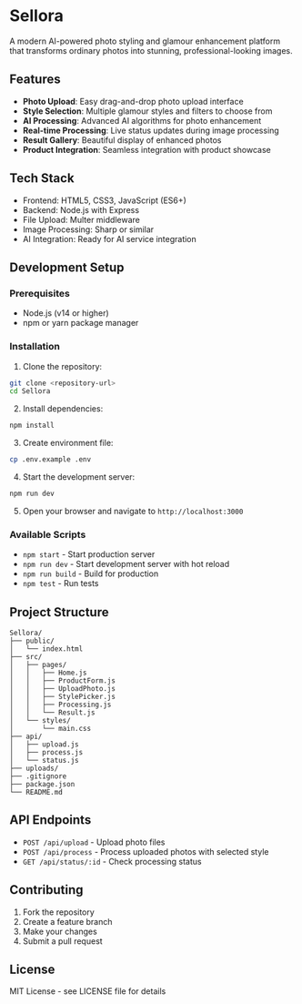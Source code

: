 # Sellora

A modern AI-powered photo styling and glamour enhancement platform that transforms ordinary photos into stunning, professional-looking images.

## Features

- **Photo Upload**: Easy drag-and-drop photo upload interface
- **Style Selection**: Multiple glamour styles and filters to choose from
- **AI Processing**: Advanced AI algorithms for photo enhancement
- **Real-time Processing**: Live status updates during image processing
- **Result Gallery**: Beautiful display of enhanced photos
- **Product Integration**: Seamless integration with product showcase

## Tech Stack

- Frontend: HTML5, CSS3, JavaScript (ES6+)
- Backend: Node.js with Express
- File Upload: Multer middleware
- Image Processing: Sharp or similar
- AI Integration: Ready for AI service integration

## Development Setup

### Prerequisites
- Node.js (v14 or higher)
- npm or yarn package manager

### Installation

1. Clone the repository:
```bash
git clone <repository-url>
cd Sellora
```

2. Install dependencies:
```bash
npm install
```

3. Create environment file:
```bash
cp .env.example .env
```

4. Start the development server:
```bash
npm run dev
```

5. Open your browser and navigate to `http://localhost:3000`

### Available Scripts

- `npm start` - Start production server
- `npm run dev` - Start development server with hot reload
- `npm run build` - Build for production
- `npm test` - Run tests

## Project Structure

```
Sellora/
├── public/
│   └── index.html
├── src/
│   ├── pages/
│   │   ├── Home.js
│   │   ├── ProductForm.js
│   │   ├── UploadPhoto.js
│   │   ├── StylePicker.js
│   │   ├── Processing.js
│   │   └── Result.js
│   └── styles/
│       └── main.css
├── api/
│   ├── upload.js
│   ├── process.js
│   └── status.js
├── uploads/
├── .gitignore
├── package.json
└── README.md
```

## API Endpoints

- `POST /api/upload` - Upload photo files
- `POST /api/process` - Process uploaded photos with selected style
- `GET /api/status/:id` - Check processing status

## Contributing

1. Fork the repository
2. Create a feature branch
3. Make your changes
4. Submit a pull request

## License

MIT License - see LICENSE file for details
